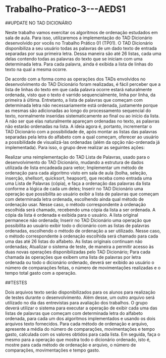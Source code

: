 # Trabalho-Pratico-3---AEDS1

##UPDATE NO TAD DICIONÁRIO

Neste trabalho vamos exercitar os algoritmos de ordenação estudados em sala de aula. Para isso,
utilizaremos a implementação do TAD Dicionário desenvolvido por vocês no Trabalho Prático 01 (TP01).
O TAD Dicionário disponibiliza a seu usuário todas as palavras de um dado texto de entrada separadas
por sua primeira letra. Dessa maneira são até 26 listas, cada uma delas contendo todas as palavras do
texto que se iniciam com uma determinada letra. Para cada palavra, ainda é exibida a lista de linhas do
texto na qual a mesma ocorre.

De acordo com a forma como as operações dos TADs envolvidos no desenvolvimento do TAD Dicionário
foram realizadas, é fácil perceber que a lista de linhas do texto em que cada palavra ocorre estará
naturalmente ordenada, visto que o texto é varrido sequencialmente, linha por linha, da primeira à
última. Entretanto, a lista de palavras que começam com determinada letra não necessariamente está
ordenada, justamente porque as mesmas são adicionadas ao longo do processamento sequencial do
texto, normalmente inseridas sistematicamente ao final ou ao início da lista. A não ser que elas
naturalmente apareçam ordenadas no texto, as palavras não estarão ordenadas na lista.
A ideia agora é, portanto, incrementar o TAD Dicionário com a possibilidade de, após montar as listas das
palavras separadas pela letra do alfabeto com a qual começam, oferecer ao usuário a possibilidade de
visualizá-las ordenadas (além da opção não-ordenada já implementada). Para isso, o grupo deve realizar
as seguintes ações:

Realizar uma reimplementação do TAD Lista de Palavras, usado para o desenvolvimento do TAD
Dicionário, mudando a estrutura de dados utilizada de lista encadeada para vetor;
Implementar um método de ordenação para cada algoritmo visto em sala de aula (bolha,
seleção, inserção, shellsort, quicksort, heapsort), que receba como entrada uma uma Lista de
Palavras (cópia), e faça a ordenação das palavras da lista conforme a lógica de cada um deles;
Inserir no TAD Dicionário uma operação que possibilita ao usuário exibir a lista de palavras que
começam com determinada letra ordenada, escolhendo ainda qual método de ordenação usar.
Nesse caso, o método correspondente à ordenação escolhida será chamado, recebendo uma 
cópia da lista a ser ordenada. A cópia da lista é ordenada e exibida para o usuário. A lista original
permanece não ordenada;
Inserir no TAD Dicionário uma operação que possibilita ao usuário exibir todo o dicionário com
as listas de palavras ordenadas, escolhendo o método de ordenação a ser utilizado. Nesse caso,
o método correspondente à ordenação escolhida será chamado para cada uma das até 26 listas
do alfabeto. As listas originais continuam não ordenadas;
Atualizar o sistema de teste, de maneira a permitir acesso às duas novas operações
disponibilizadas pelo TAD Dicionário;
Para cada chamada às operações que exibem uma lista de palavras por letra ordenada ou todo o
dicionário ordenado, deverá ser exibido ao usuário o número de comparações feitas, o número
de movimentações realizadas e o tempo total gasto com a operação.

##TESTES

Dois arquivos texto serão disponibilizados para os alunos para realização de testes durante o
desenvolvimento. Além desse, um outro arquivo será utilizado no dia das entrevistas para avaliação dos
trabalhos.
O grupo deverá utilizar o sistema para executar a operação de exibir cada uma das listas de palavras que
começam com determinada letra do alfabeto ordenada, para cada um dos algoritmos implementados e
usando os dois arquivos texto fornecidos. Para cada método de ordenação e arquivo, apresente a média
do número de comparações, movimentações e tempo gasto, calculada com os valores obtidos para cada
lista. Em seguida, faça o mesmo para a operação que mostra todo o dicionário ordenado, isto é, mostre
para cada método de ordenação e arquivo, o número de comparações, movimentações e tempo gasto.
